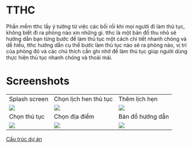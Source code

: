 # TTHC

Phần mềm tthc lấy ý tưởng từ việc các bối rối khi mọi người đi làm thủ tục, không biết đi ra phòng nào xin những gì. tthc là một bản đồ thu nhỏ sẽ hướng dẫn bạn từng bước để làm thủ tục một cách chi tiết nhanh chóng và dễ hiểu, tthc hướng dẫn cụ thể bước làm thủ tục nào sẽ ra phòng nào, vị trí của phòng đó và các chú thích cần ghi nhớ để làm thủ tục giúp người dùng thực hiện thủ tục nhanh chóng và thoải mái.

# Screenshots


<table>
  <tr>
    <td>Splash screen</td>
     <td>Chọn lịch hen thủ tục</td>
     <td>Thêm lịch hẹn</td>
    
  </tr>
  <tr>
    <td><img src="https://user-images.githubusercontent.com/62325868/145140079-aa6c43aa-3252-427a-98cb-6bcd23f1c691.png"></td>
    <td><img src="https://user-images.githubusercontent.com/62325868/145140127-ac71bd59-646a-4956-ab04-0cd65d619ba6.png"></td>
    <td><img src="https://user-images.githubusercontent.com/62325868/145140171-5fd61316-527f-4173-8783-525f05ba5e79.png"></td>
   </tr>
    <tr>
     <td>Chọn thủ tục</td>
     <td>Chọn địa điểm</td>
     <td>Bản đồ hướng dẫn</td>
  </tr>
  <tr>
    <td><img src="https://user-images.githubusercontent.com/62325868/145140422-668f030a-50c3-4bcf-956d-9d08976a88eb.png"></td>
    <td><img src="https://user-images.githubusercontent.com/62325868/145140462-8f2aeb48-a7d5-49e0-8ce9-bda7cc74c84b.png"></td>
    <td><img src="https://user-images.githubusercontent.com/62325868/145141028-b39985f2-d57a-4f78-832b-c0be65e1183d.gif"></td>
  </tr>


 </table>




[Cấu trúc dự án](./architecture.md)
